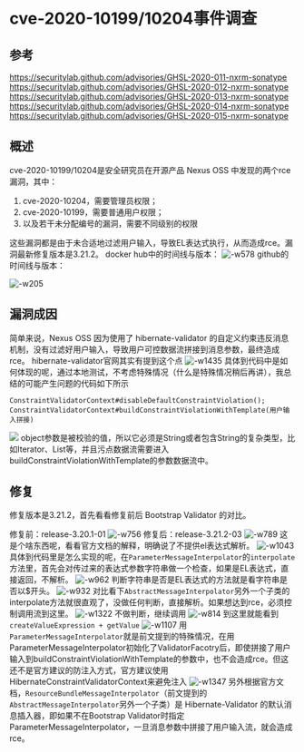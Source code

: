 # cve-2020-10199/10204事件调查

## 参考
https://securitylab.github.com/advisories/GHSL-2020-011-nxrm-sonatype
https://securitylab.github.com/advisories/GHSL-2020-012-nxrm-sonatype
https://securitylab.github.com/advisories/GHSL-2020-013-nxrm-sonatype
https://securitylab.github.com/advisories/GHSL-2020-014-nxrm-sonatype
https://securitylab.github.com/advisories/GHSL-2020-015-nxrm-sonatype

## 概述
cve-2020-10199/10204是安全研究员在开源产品 Nexus OSS 中发现的两个rce漏洞，其中：
1. cve-2020-10204，需要管理员权限；
2. cve-2020-10199，需要普通用户权限；
3. 以及若干未分配编号的漏洞，需要不同级别的权限

这些漏洞都是由于未合适地过滤用户输入，导致EL表达式执行，从而造成rce。漏洞最新修复版本是3.21.2。
docker hub中的时间线与版本：
![-w578](media/15881687248892/15881736504534.jpg)
github的时间线与版本：  

![-w205](media/15881687248892/15881736937019.jpg)

## 漏洞成因
简单来说，Nexus OSS 因为使用了 hibernate-validator 的自定义约束违反消息机制，没有过滤好用户输入，导致用户可控数据流拼接到消息参数，最终造成rce。
hibernate-validator官网其实有提到这个点
![-w1435](media/15881687248892/15881754074790.jpg)
具体到代码中是如何体现的呢，通过本地测试，不考虑特殊情况（什么是特殊情况稍后再讲），我总结的可能产生问题的代码如下所示
```
ConstraintValidatorContext#disableDefaultConstraintViolation();
ConstraintValidatorContext#buildConstraintViolationWithTemplate(用户输入拼接)
```
![](media/15881687248892/15881925588332.jpg)
object参数是被校验的值，所以它必须是String或者包含String的复杂类型，比如Iterator、List等，并且污点数据流需要进入buildConstraintViolationWithTemplate的参数数据流中。

## 修复
修复版本是3.21.2，首先看看修复前后 Bootstrap Validator 的对比。

修复前：release-3.20.1-01
![-w756](media/15881687248892/15881934160051.jpg)
修复后：release-3.21.2-03
![-w789](media/15881687248892/15881934891607.jpg)
这是个啥东西呢，看看官方文档的解释，明确说了不提供el表达式解析。
![-w1043](media/15881687248892/15881938353676.jpg)
具体到代码里是怎么实现的呢，在`ParameterMessageInterpolator`的`interpolate`方法里，首先会对传过来的表达式参数字符串做一个检查，如果是EL表达式，直接返回，不解析。
![-w962](media/15881687248892/15883180233718.jpg)
判断字符串是否是EL表达式的方法就是看字符串是否以$开头。
![-w932](media/15881687248892/15883182238724.jpg)
对比看下`AbstractMessageInterpolator`另外一个子类的interpolate方法就很直观了，没做任何判断，直接解析。如果想达到rce，必须控制调用流到这里。
![-w1322](media/15881687248892/15883184516637.jpg)
不做判断，继续调用
![-w814](media/15881687248892/15883189299004.jpg)
到这里就能看到`createValueExpression + getValue`
![-w1107](media/15881687248892/15883337294742.jpg)
用`ParameterMessageInterpolator`就是前文提到的特殊情况，在用ParameterMessageInterpolator初始化了ValidatorFacotry后，即使拼接了用户输入到buildConstraintViolationWithTemplate的参数中，也不会造成rce。但这还不是官方建议的防注入方式，官方建议使用HibernateConstraintValidatorContext来避免注入
![-w1347](media/15881687248892/15899779733018.jpg)
另外根据官方文档，`ResourceBundleMessageInterpolator`（前文提到的`AbstractMessageInterpolator`另外一个子类）是 Hibernate-Validator 的默认消息插入器，即如果不在Bootstrap Validator时指定ParameterMessageInterpolator，一旦消息参数中拼接了用户输入流，就会造成rce。

